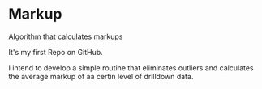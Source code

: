 Markup
======

Algorithm that calculates markups

It's my first Repo on GitHub. 

I intend to develop a simple routine that eliminates outliers and calculates the average markup of aa certin level of drilldown data. 
